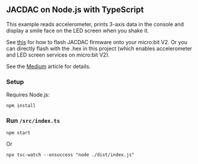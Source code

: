## JACDAC on Node.js with TypeScript

This example reads accelerometer, prints 3-axis data in the console and display a smile face on the LED screen when you shake it.

See [this](https://microsoft.github.io/jacdac-docs/clients/makecode/servers/) for how to flash JACDAC firmware onto your micro:bit V2. Or you can directly flash with the .hex in this project (which enables accelerometer and LED screen services on micro:bit V2).

See the [Medium](https://alankrantas.medium.com/interfacing-jacdac-services-on-bbc-micro-bit-w-node-js-typescript-e39fc17a768) article for details.

### Setup

Requires Node.js:

```
npm install
```

### Run ```/src/index.ts```

```
npm start
```

Or

```
npx tsc-watch --onsuccess "node ./dist/index.js"
```
